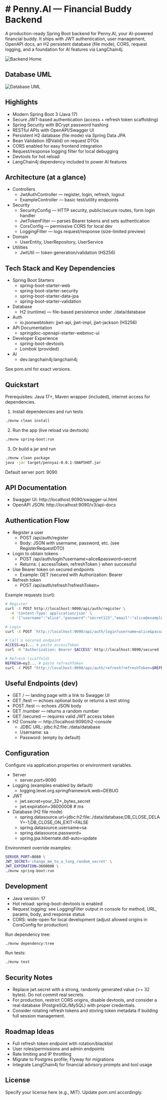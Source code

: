 # # Penny.AI — Financial Buddy Backend

A production-ready Spring Boot backend for Penny.AI, your AI-powered financial buddy. It ships with JWT authentication, user management, OpenAPI docs, an H2 persistent database (file mode), CORS, request logging, and a foundation for AI features via LangChain4j.

![Backend Home](others/images/backend_home.png)

## Database UML

![Database UML](others/images/db-uml.png)


## Highlights
- Modern Spring Boot 3 (Java 17)
- Secure JWT-based authentication (access + refresh token scaffolding)
- Spring Security with BCrypt password hashing
- RESTful APIs with OpenAPI/Swagger UI
- Persistent H2 database (file mode) via Spring Data JPA
- Bean Validation (@Valid) on request DTOs
- CORS enabled for easy frontend integration
- Request/response logging filter for local debugging
- Devtools for hot reload
- LangChain4j dependency included to power AI features


## Architecture (at a glance)
- Controllers
  - JwtAuthController — register, login, refresh, logout
  - ExampleController — basic test/utility endpoints
- Security
  - SecurityConfig — HTTP security, public/secure routes, form login handler
  - JwtTokenFilter — parses Bearer tokens and sets authentication
  - CorsConfig — permissive CORS for local dev
  - LoggingFilter — logs request/response (size-limited preview)
- Domain
  - UserEntity, UserRepository, UserService
- Utilities
  - JwtUtil — token generation/validation (HS256)


## Tech Stack and Key Dependencies
- Spring Boot Starters
  - spring-boot-starter-web
  - spring-boot-starter-security
  - spring-boot-starter-data-jpa
  - spring-boot-starter-validation
- Database
  - H2 (runtime) — file-based persistence under ./data/database
- Auth
  - io.jsonwebtoken: jjwt-api, jjwt-impl, jjwt-jackson (HS256)
- API Documentation
  - springdoc-openapi-starter-webmvc-ui
- Developer Experience
  - spring-boot-devtools
  - Lombok (provided)
- AI
  - dev.langchain4j:langchain4j

See pom.xml for exact versions.


## Quickstart
Prerequisites: Java 17+, Maven wrapper (included), internet access for dependencies.

1) Install dependencies and run tests
```bash
./mvnw clean install
```

2) Run the app (live reload via devtools)
```bash
./mvnw spring-boot:run
```

3) Or build a jar and run
```bash
./mvnw clean package
java -jar target/pennyai-0.0.1-SNAPSHOT.jar
```

Default server port: 9090


## API Documentation
- Swagger UI: http://localhost:9090/swagger-ui.html
- OpenAPI JSON: http://localhost:9090/v3/api-docs


## Authentication Flow
- Register a user
  - POST /api/auth/register
  - Body: JSON with username, password, etc. (see RegisterRequestDTO)
- Login to obtain tokens
  - POST /api/auth/login?username=alice&password=secret
  - Returns: { accessToken, refreshToken } when successful
- Use Bearer token on secured endpoints
  - Example: GET /secured with Authorization: Bearer <accessToken>
- Refresh token
  - POST /api/auth/refresh?refreshToken=<token>

Example requests (curl):
```bash
# Register
curl -X POST http://localhost:9090/api/auth/register \
  -H 'Content-Type: application/json' \
  -d '{"username":"alice","password":"secret123","email":"alice@example.com"}'

# Login
curl -X POST 'http://localhost:9090/api/auth/login?username=alice&password=secret123'

# Call a secured endpoint
ACCESS=eyJ... # paste accessToken
curl -H "Authorization: Bearer $ACCESS" http://localhost:9090/secured

# Refresh (scaffold)
REFRESH=eyJ... # paste refreshToken
curl -X POST "http://localhost:9090/api/auth/refresh?refreshToken=$REFRESH"
```


## Useful Endpoints (dev)
- GET / — landing page with a link to Swagger UI
- GET /test — echoes optional body or returns a test string
- POST /test — echoes JSON body
- GET /number — returns a random number
- GET /secured — requires valid JWT access token
- H2 Console — http://localhost:9090/h2-console
  - JDBC URL: jdbc:h2:file:./data/database
  - Username: sa
  - Password: (empty by default)


## Configuration
Configure via application.properties or environment variables.
- Server
  - server.port=9090
- Logging (examples enabled by default)
  - logging.level.org.springframework.web=DEBUG
- JWT
  - jwt.secret=your_32+_bytes_secret
  - jwt.expiration=36000008  # ms
- Database (H2 file mode)
  - spring.datasource.url=jdbc:h2:file:./data/database;DB_CLOSE_DELAY=-1;DB_CLOSE_ON_EXIT=FALSE
  - spring.datasource.username=sa
  - spring.datasource.password=
  - spring.jpa.hibernate.ddl-auto=update

Environment override examples:
```bash
SERVER_PORT=8080 \
JWT_SECRET='change_me_to_a_long_random_secret' \
JWT_EXPIRATION=3600000 \
./mvnw spring-boot:run
```


## Development
- Java version: 17
- Hot reload: spring-boot-devtools is enabled
- Request logging: see LoggingFilter output in console for method, URL, params, body, and response status
- CORS: wide-open for local development (adjust allowed origins in CorsConfig for production)

Run dependency tree:
```bash
./mvnw dependency:tree
```

Run tests:
```bash
./mvnw test
```


## Security Notes
- Replace jwt.secret with a strong, randomly generated value (>= 32 bytes). Do not commit real secrets.
- For production, restrict CORS origins, disable devtools, and consider a real database (PostgreSQL/MySQL) with proper credentials.
- Consider rotating refresh tokens and storing token metadata if building full session management.


## Roadmap Ideas
- Full refresh token endpoint with rotation/blacklist
- User roles/permissions and admin endpoints
- Rate limiting and IP throttling
- Migrate to Postgres profile; Flyway for migrations
- Integrate LangChain4j for financial advisory prompts and tool usage


## License
Specify your license here (e.g., MIT). Update pom.xml <licenses> accordingly.